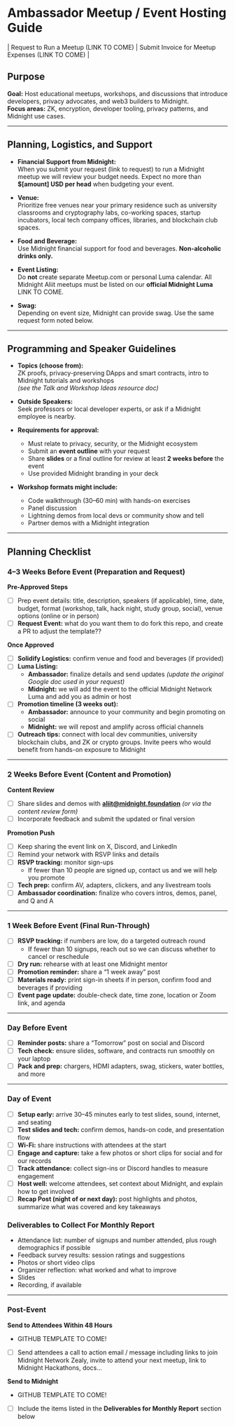 # Ambassador Meetup / Event Hosting Guide

| Request to Run a Meetup (LINK TO COME) | Submit Invoice for Meetup Expenses (LINK TO COME) |

## Purpose
**Goal:** Host educational meetups, workshops, and discussions that introduce developers, privacy advocates, and web3 builders to Midnight.  
**Focus areas:** ZK, encryption, developer tooling, privacy patterns, and Midnight use cases.

---

## Planning, Logistics, and Support

- **Financial Support from Midnight:**  
  When you submit your request (link to request) to run a Midnight meetup we will review your budget needs. Expect no more than **$[amount] USD per head** when budgeting your event.

- **Venue:**  
  Prioritize free venues near your primary residence such as university classrooms and cryptography labs, co-working spaces, startup incubators, local tech company offices, libraries, and blockchain club spaces.

- **Food and Beverage:**  
  Use Midnight financial support for food and beverages. **Non-alcoholic drinks only.**

- **Event Listing:**  
  Do **not** create separate Meetup.com or personal Luma calendar. All Midnight Aliit meetups must be listed on our **official Midnight Luma** LINK TO COME.

- **Swag:**  
  Depending on event size, Midnight can provide swag. Use the same request form noted below.

---

## Programming and Speaker Guidelines

- **Topics (choose from):**  
  ZK proofs, privacy-preserving DApps and smart contracts, intro to Midnight tutorials and workshops  
  *(see the Talk and Workshop Ideas resource doc)*

- **Outside Speakers:**  
  Seek professors or local developer experts, or ask if a Midnight employee is nearby.

- **Requirements for approval:**  
  - Must relate to privacy, security, or the Midnight ecosystem  
  - Submit an **event outline** with your request  
  - Share **slides** or a final outline for review at least **2 weeks before** the event  
  - Use provided Midnight branding in your deck

- **Workshop formats might include:**  
  - Code walkthrough (30–60 min) with hands-on exercises  
  - Panel discussion  
  - Lightning demos from local devs or community show and tell  
  - Partner demos with a Midnight integration

---

## Planning Checklist

### 4–3 Weeks Before Event (Preparation and Request)
**Pre-Approved Steps**
- [ ] Prep event details: title, description, speakers (if applicable), time, date, budget, format (workshop, talk, hack night, study group, social), venue options (online or in person)
- [ ] **Request Event:** what do you want them to do fork this repo, and create a PR to adjust the template??

**Once Approved**
- [ ] **Solidify Logistics:** confirm venue and food and beverages (if provided)
- [ ] **Luma Listing:**  
  - **Ambassador:** finalize details and send updates *(update the original Google doc used in your request)*  
  - **Midnight:** we will add the event to the official Midnight Network Luma and add you as admin or host
- [ ] **Promotion timeline (3 weeks out):**  
  - **Ambassador:** announce to your community and begin promoting on social  
  - **Midnight:** we will repost and amplify across official channels
- [ ] **Outreach tips:** connect with local dev communities, university blockchain clubs, and ZK or crypto groups. Invite peers who would benefit from hands-on exposure to Midnight

---

### 2 Weeks Before Event (Content and Promotion)
**Content Review**
- [ ] Share slides and demos with **aliit@midnight.foundation** *(or via the content review form)*
- [ ] Incorporate feedback and submit the updated or final version

**Promotion Push**
- [ ] Keep sharing the event link on X, Discord, and LinkedIn
- [ ] Remind your network with RSVP links and details
- [ ] **RSVP tracking:** monitor sign-ups  
  - If fewer than 10 people are signed up, contact us and we will help you promote
- [ ] **Tech prep:** confirm AV, adapters, clickers, and any livestream tools
- [ ] **Ambassador coordination:** finalize who covers intros, demos, panel, and Q and A

---

### 1 Week Before Event (Final Run-Through)
- [ ] **RSVP tracking:** if numbers are low, do a targeted outreach round  
  - If fewer than 10 signups, reach out so we can discuss whether to cancel or reschedule
- [ ] **Dry run:** rehearse with at least one Midnight mentor
- [ ] **Promotion reminder:** share a “1 week away” post
- [ ] **Materials ready:** print sign-in sheets if in person, confirm food and beverages if providing
- [ ] **Event page update:** double-check date, time zone, location or Zoom link, and agenda

---

### Day Before Event
- [ ] **Reminder posts:** share a “Tomorrow” post on social and Discord
- [ ] **Tech check:** ensure slides, software, and contracts run smoothly on your laptop
- [ ] **Pack and prep:** chargers, HDMI adapters, swag, stickers, water bottles, and more

---

### Day of Event
- [ ] **Setup early:** arrive 30–45 minutes early to test slides, sound, internet, and seating
- [ ] **Test slides and tech:** confirm demos, hands-on code, and presentation flow
- [ ] **Wi-Fi:** share instructions with attendees at the start
- [ ] **Engage and capture:** take a few photos or short clips for social and for our records
- [ ] **Track attendance:** collect sign-ins or Discord handles to measure engagement
- [ ] **Host well:** welcome attendees, set context about Midnight, and explain how to get involved
- [ ] **Recap Post (night of or next day):** post highlights and photos, summarize what was covered and key takeaways

### Deliverables to Collect For Monthly Report
- Attendance list: number of signups and number attended, plus rough demographics if possible  
- Feedback survey results: session ratings and suggestions  
- Photos or short video clips  
- Organizer reflection: what worked and what to improve  
- Slides  
- Recording, if available

---

### Post-Event
**Send to Attendees Within 48 Hours**
- GITHUB TEMPLATE TO COME!
- [ ] Send attendees a call to action email / message including links to join Midnight Network Zealy, invite to attend your next meetup, link to Midnight Hackathons, docs...

**Send to Midnight**
- GITHUB TEMPLATE TO COME!
- [ ] Include the items listed in the **Deliverables for Monthly Report** section below
